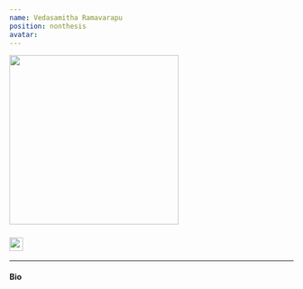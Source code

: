 ```yaml
---
name: Vedasamitha Ramavarapu
position: nonthesis
avatar:
---
```


<img width="300" src="{{site.url}}/images/people/{{page.avatar}}" data-action="zoom">

<h3>
<a href="mailto:@mail.mcgill.ca"><i class="fa fa-envelope"></i></a>
<a href="https://twitter.com/"><i class="fa fa-twitter"></i></a>
<a href="https://www.linkedin.com/in/"><i class="fa fa-linkedin square"></i></a>
<a href="https://scholar.google.com/"><i class="ai ai-google-scholar-square"></i></a>
<a href="https://orcid.org/"><img width="24px" src="{{site.url}}/images/logo/ORCID.png"></a>
</h3>

<hr>

#### Bio
